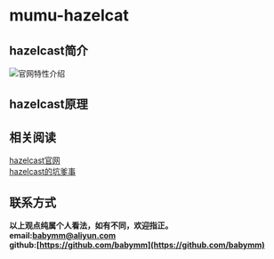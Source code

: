 # mumu-hazelcat

## hazelcast简介
![官网特性介绍](https://hazelcast.org/wp-content/uploads/2015/05/3-9_IMDG-Architecture_v4_Open-Source.png)
## hazelcast原理
## 相关阅读  
[hazelcast官网](https://hazelcast.org)   
[hazelcast的坑爹事](http://blog.csdn.net/hengyunabc/article/details/18514563)  
## 联系方式
**以上观点纯属个人看法，如有不同，欢迎指正。  
email:<babymm@aliyun.com>  
github:[https://github.com/babymm](https://github.com/babymm)**
